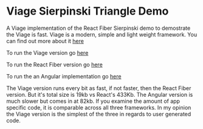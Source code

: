 # Viage Sierpinski Triangle Demo

A Viage implementation of the React Fiber Sierpinski demo to demostrate the Viage is fast. Viage is a modern, simple and light weight framework. You can find out more about it [here](https://github.com/schlotg/viage)

To run the Viage version go [here](https://schlotg.github.io/sierpinski)

To run the React Fiber version go [here](https://claudiopro.github.io/react-fiber-vs-stack-demo/fiber.html)

To run the an Angular implementation go [here](https://gund.github.io/ng-s-triangle-demo/single/)


The Viage version runs every bit as fast, if not faster, then the React Fiber version. But it's total size is 19kb vs React's 433Kb. The Angular version is much slower but comes in at 82kb. If you examine the amount of app specific code, it is comparable across all three frameworks. In my opinion the Viage version is the simplest of the three in regards to user generated code.
